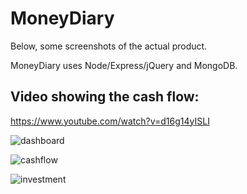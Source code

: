 # MoneyDiary

Below, some screenshots of the actual product.

MoneyDiary uses Node/Express/jQuery and MongoDB.

## Video showing the cash flow:

https://www.youtube.com/watch?v=d16g14yISLI

![dashboard](https://github.com/marcossilvabr/MoneyDiary/blob/master/docs/dashboard.png?raw=true)

![cashflow](https://github.com/marcossilvabr/MoneyDiary/blob/master/docs/cashflow.png?raw=true)

![investment](https://github.com/marcossilvabr/MoneyDiary/blob/master/docs/investment.png?raw=true)
